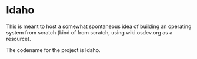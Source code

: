 # Idaho

This is meant to host a somewhat spontaneous idea of building an operating
system from scratch (kind of from scratch, using wiki.osdev.org as a
resource).

The codename for the project is Idaho.
